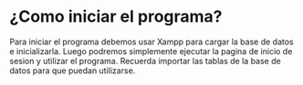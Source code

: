 # ¿Como iniciar el programa?

Para iniciar el programa debemos usar Xampp para cargar la base de datos e inicializarla.
Luego podremos simplemente ejecutar la pagina de inicio de sesion y utilizar el programa.
Recuerda importar las tablas de la base de datos para que puedan utilizarse. 